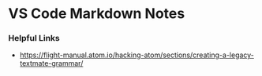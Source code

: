 # VS Code Markdown Notes

### Helpful Links

- https://flight-manual.atom.io/hacking-atom/sections/creating-a-legacy-textmate-grammar/
